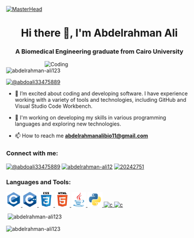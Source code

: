 [![MasterHead](https://jelvix.com/wp-content/uploads/2019/08/59b7a2e25d6ec.jpg)](https://abdelrahman-ali123.io)
<h1 align="center">Hi there 👋, I'm Abdelrahman Ali</h1>
<h3 align="center">A Biomedical Engineering graduate from Cairo University</h3>
<img align="right" alt="Coding" width="400" src="https://cdn.dribbble.com/users/603800/screenshots/4569474/dribbble-code.gif">

<p align="left"> <img src="https://komarev.com/ghpvc/?username=abdelrahman-ali123&label=Profile%20views&color=0e75b6&style=flat" alt="abdelrahman-ali123" /> </p>

<p align="left"> <a href="https://twitter.com/@abdoali33475889" target="blank"><img src="https://img.shields.io/twitter/follow/@abdoali33475889?logo=twitter&style=for-the-badge" alt="@abdoali33475889" /></a> </p>

- 🔭 I’m excited about coding and developing software. I have experience working with a variety of tools and technologies, including GitHub and Visual Studio Code Workbench.
- 🌱 I'm working on developing my skills in various programming languages and exploring new technologies.

- 📫 How to reach me **abdelrahmanalibio11@gmail.com**

<h3 align="left">Connect with me:</h3>
<p align="left">
<a href="https://twitter.com/@abdoali33475889" target="blank"><img align="center" src="https://raw.githubusercontent.com/rahuldkjain/github-profile-readme-generator/master/src/images/icons/Social/twitter.svg" alt="@abdoali33475889" height="30" width="40" /></a>
<a href="https://linkedin.com/in/abdelrahman-ali12" target="blank"><img align="center" src="https://raw.githubusercontent.com/rahuldkjain/github-profile-readme-generator/master/src/images/icons/Social/linked-in-alt.svg" alt="abdelrahman-ali12" height="30" width="40" /></a>
<a href="https://stackoverflow.com/users/20242751" target="blank"><img align="center" src="https://raw.githubusercontent.com/rahuldkjain/github-profile-readme-generator/master/src/images/icons/Social/stack-overflow.svg" alt="20242751" height="30" width="40" /></a>
</p>

<h3 align="left">Languages and Tools:</h3>
<p align="left"> <a href="https://www.cprogramming.com/" target="_blank" rel="noreferrer"> <img src="https://raw.githubusercontent.com/devicons/devicon/master/icons/c/c-original.svg" alt="c" width="40" height="40"/> </a> <a href="https://www.w3schools.com/cpp/" target="_blank" rel="noreferrer"> <img src="https://raw.githubusercontent.com/devicons/devicon/master/icons/cplusplus/cplusplus-original.svg" alt="cplusplus" width="40" height="40"/> </a> <a href="https://www.w3schools.com/css/" target="_blank" rel="noreferrer"> <img src="https://raw.githubusercontent.com/devicons/devicon/master/icons/css3/css3-original-wordmark.svg" alt="css3" width="40" height="40"/> </a> <a href="https://www.w3.org/html/" target="_blank" rel="noreferrer"> <img src="https://raw.githubusercontent.com/devicons/devicon/master/icons/html5/html5-original-wordmark.svg" alt="html5" width="40" height="40"/> </a> <a href="https://www.java.com" target="_blank" rel="noreferrer"> <img src="https://raw.githubusercontent.com/devicons/devicon/master/icons/java/java-original.svg" alt="java" width="40" height="40"/> </a> <a href="https://www.python.org" target="_blank" rel="noreferrer"> <img src="https://raw.githubusercontent.com/devicons/devicon/master/icons/python/python-original.svg" alt="python" width="40" height="40"/> </a> <a href="https://desktop.github.com/" target="_blank" rel="noreferrer"> <img src="https://logosmarcas.net/wp-content/uploads/2020/12/GitHub-Simbolo.png" alt="c" width="40" height="20"/> </a> <a href="https://code.visualstudio.com/" target="_blank" rel="noreferrer"> <img src="https://user-images.githubusercontent.com/674621/71187801-14e60a80-2280-11ea-94c9-e56576f76baf.png" alt="c" width="30" height="30"/> </a>  </p>

<p>&nbsp;<img align="center" src="https://github-readme-stats.vercel.app/api?username=abdelrahman-ali123&show_icons=true&locale=en" alt="abdelrahman-ali123" /></p>

<p><img align="center" src="https://github-readme-streak-stats.herokuapp.com/?user=abdelrahman-ali123&" alt="abdelrahman-ali123" /></p>

